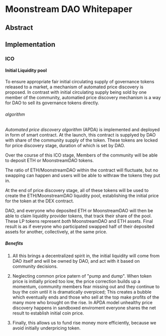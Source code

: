 # Moonstream DAO Whitepaper

## Abstract

## Implementation

### ICO

#### Initial Liquidity pool

To ensure appropriate fair initial circulating supply of governance tokens released to a market, a mechanism of automated price discovery is proposed.
In contrast with initial circulating supply being sold by one member of the community, automatied price discovery mechanism is a way for DAO to sell its governance tokens directly.

###### algorithm

_Automated price discovery algorithm_ (APDA) is implemented and deployed in form of smart contract.
At the launch, this contract is supplyed by DAO with share of the community supply of the token.
These tokens are locked for price discovery stage, duration of which is set by DAO.

Over the course of this ICO stage, Members of the community will be able to deposit ETH or MoonstreamDAO tokens.

The ratio of ETH/MoonstreamDAO within the contract will fluctuate, but no swapping can happen and users will be able to withraw the tokens they put in.

At the end of price discovery stage, all of these tokens will be used to create the ETH/MoonstreamDAO liquidity pool, establishing the initial price for the token at the DEX contract.

DAO, and everyone who deposited ETH or MoonstreamDAO will then be able to claim liquidity provider tokens, that track their share of the pool. These LP tokens represent _both_ MoonstreamDAO and ETH assets.
Final result is as if everyone who participated swapped half of their deposited assets for another, collectively, at the same price.

##### Benefits

1. All this brings a decentralized spirit in, the initial liquidity will come from DAO itself and will be owned by DAO, and act with it based on community decisions.

2. Neglecting common price patern of "pump and dump". When token price is initially priced too low, the price correction builds up a momentum, community members fear missing out and they continue to buy the coin until it is dramatically overpiced; This creates a bubble which eventually ends and those who sell at the top make profits of the many more who brought on the rise.
   In APDA model unhealthy price discovery happens in sandboxed enviroment everyone shares the net result to establish initial coin price.

3. Finally, this allows us to fund rise money more efficiently, because we avoid initially underpricing token.


